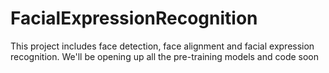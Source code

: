 # FacialExpressionRecognition
This project includes face detection, face alignment and facial expression recognition.
We'll be opening up all the pre-training models and code soon
